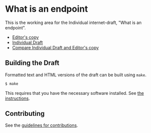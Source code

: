 # What is an endpoint

This is the working area for the Individual internet-draft, "What is an endpoint".

* [Editor's copy](https://stackevo.github.io/endpoint-draft/)
* [Individual Draft](https://tools.ietf.org/html/draft-trammell-whats-an-endpoint)
* [Compare Individual Draft and Editor's copy](https://tools.ietf.org/rfcdiff?url1=https://tools.ietf.org/id/draft-trammell-whats-an-endpoint.txt&url2=https://stackevo.github.io/endpoint-draft/draft-trammell-whats-an-endpoint.txt)


## Building the Draft

Formatted text and HTML versions of the draft can be built using `make`.

```sh
$ make
```

This requires that you have the necessary software installed.  See
[the instructions](https://github.com/martinthomson/i-d-template/blob/master/doc/SETUP.md).


## Contributing

See the
[guidelines for contributions](https://github.com/stackevo/endpoint-draft/blob/master/CONTRIBUTING.md).
